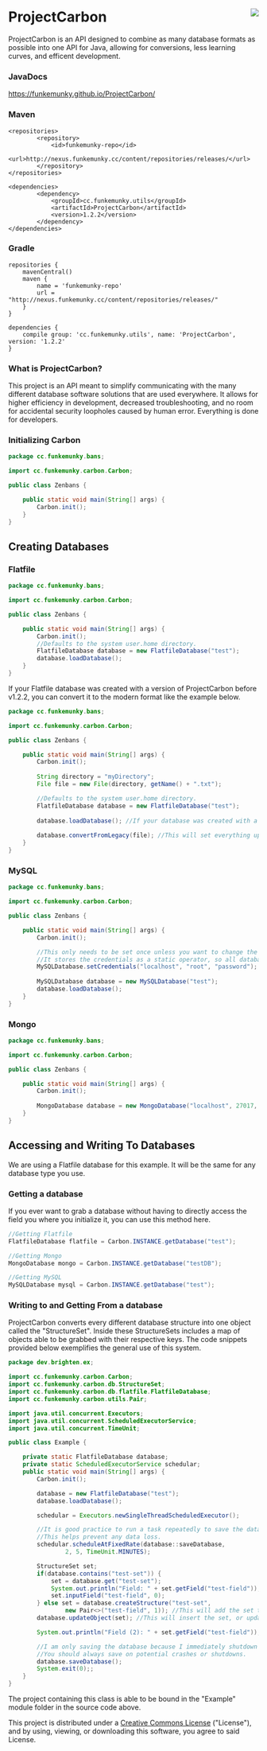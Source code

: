 # ProjectCarbon    <a href="https://creativecommons.org/licenses/by-sa/4.0/"><img align="right" src="https://i.creativecommons.org/l/by-sa/4.0/88x31.png"></a>
ProjectCarbon is an API designed to combine as many database formats as possible into one API for Java, allowing for conversions, less learning curves, and efficent development.

### JavaDocs
https://funkemunky.github.io/ProjectCarbon/

### Maven
```
<repositories>
        <repository>
            <id>funkemunky-repo</id>
            <url>http://nexus.funkemunky.cc/content/repositories/releases/</url>
        </repository>
</repositories>

<dependencies>
        <dependency>
            <groupId>cc.funkemunky.utils</groupId>
            <artifactId>ProjectCarbon</artifactId>
            <version>1.2.2</version>
        </dependency>
</dependencies>
```

### Gradle
```
repositories {
    mavenCentral()
    maven {
        name = 'funkemunky-repo'
        url = "http://nexus.funkemunky.cc/content/repositories/releases/"
    }
}

dependencies {
    compile group: 'cc.funkemunky.utils', name: 'ProjectCarbon', version: '1.2.2'
}
```

### What is ProjectCarbon?
This project is an API meant to simplify communicating with the many different database software solutions that are used everywhere. It allows for higher efficiency in development, decreased troubleshooting, and no room for accidental security loopholes caused by human error. Everything is done for developers.

### Initializing Carbon
```java
package cc.funkemunky.bans;

import cc.funkemunky.carbon.Carbon;

public class Zenbans {

    public static void main(String[] args) {
        Carbon.init();
    }
}
```

## Creating Databases

### Flatfile
```java
package cc.funkemunky.bans;

import cc.funkemunky.carbon.Carbon;

public class Zenbans {

    public static void main(String[] args) {
        Carbon.init();
        //Defaults to the system user.home directory.
        FlatfileDatabase database = new FlatfileDatabase("test");
        database.loadDatabase();
    }
}
```

If your Flatfile database was created with a version of ProjectCarbon before v1.2.2, you can convert it to the modern format like the example below.

```java
package cc.funkemunky.bans;

import cc.funkemunky.carbon.Carbon;

public class Zenbans {

    public static void main(String[] args) {
        Carbon.init();
        
        String directory = "myDirectory";
        File file = new File(directory, getName() + ".txt");

        //Defaults to the system user.home directory.
        FlatfileDatabase database = new FlatfileDatabase("test");
        
        database.loadDatabase(); //If your database was created with a legacy version, this will not import anything from it.
        
        database.convertFromLegacy(file); //This will set everything up and will only need to be run once.
    }
}
```

### MySQL
```java
package cc.funkemunky.bans;

import cc.funkemunky.carbon.Carbon;

public class Zenbans {

    public static void main(String[] args) {
        Carbon.init();

        //This only needs to be set once unless you want to change the credentials.
        //It stores the credentials as a static operator, so all databases will be able to access it.
        MySQLDatabase.setCredentials("localhost", "root", "password");
        
        MySQLDatabase database = new MySQLDatabase("test");
        database.loadDatabase();
    }
}
```

### Mongo
```java
package cc.funkemunky.bans;

import cc.funkemunky.carbon.Carbon;

public class Zenbans {

    public static void main(String[] args) {
        Carbon.init();
        
        MongoDatabase database = new MongoDatabase("localhost", 27017, "testDB", "admin", "password");
    }
}
```

## Accessing and Writing To Databases
We are using a Flatfile database for this example. It will be the same for any database type you use.

### Getting a database
If you ever want to grab a database without having to directly access the field you where you initialize it,
you can use this method here.
```java
//Getting Flatfile
FlatfileDatabase flatfile = Carbon.INSTANCE.getDatabase("test");

//Getting Mongo
MongoDatabase mongo = Carbon.INSTANCE.getDatabase("testDB");

//Getting MySQL
MySQLDatabase mysql = Carbon.INSTANCE.getDatabase("test");
```

### Writing to and Getting From a database
ProjectCarbon converts every different database structure into one object called the "StructureSet". Inside these StructureSets includes a map of objects able to be grabbed with their respective keys. The code snippets provided below exemplifies the general use of this system.

```java
package dev.brighten.ex;

import cc.funkemunky.carbon.Carbon;
import cc.funkemunky.carbon.db.StructureSet;
import cc.funkemunky.carbon.db.flatfile.FlatfileDatabase;
import cc.funkemunky.carbon.utils.Pair;

import java.util.concurrent.Executors;
import java.util.concurrent.ScheduledExecutorService;
import java.util.concurrent.TimeUnit;

public class Example {

    private static FlatfileDatabase database;
    private static ScheduledExecutorService schedular;
    public static void main(String[] args) {
        Carbon.init();

        database = new FlatfileDatabase("test");
        database.loadDatabase();

        schedular = Executors.newSingleThreadScheduledExecutor();

        //It is good practice to run a task repeatedly to save the database.
        //This helps prevent any data loss.
        schedular.scheduleAtFixedRate(database::saveDatabase,
                2, 5, TimeUnit.MINUTES);

        StructureSet set;
        if(database.contains("test-set")) {
            set = database.get("test-set");
            System.out.println("Field: " + set.getField("test-field"));
            set.inputField("test-field", 0);
        } else set = database.createStructure("test-set",
                new Pair<>("test-field", 1)); //This will add the set to database cache.
        database.updateObject(set); //This will insert the set, or update any existing set.

        System.out.println("Field (2): " + set.getField("test-field"));

        //I am only saving the database because I immediately shutdown the program.
        //You should always save on potential crashes or shutdowns.
        database.saveDatabase();
        System.exit(0);;
    }
}
```
The project containing this class is able to be bound in the "Example" module folder in the source code above.



This project is distributed under a <a href="https://creativecommons.org/licenses/by-sa/4.0/"> Creative Commons License</a> ("License"), and by using, viewing, or downloading this software, you agree to said License.
